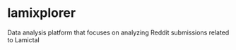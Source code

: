 # lamixplorer
Data analysis platform that focuses on analyzing Reddit submissions related to Lamictal
